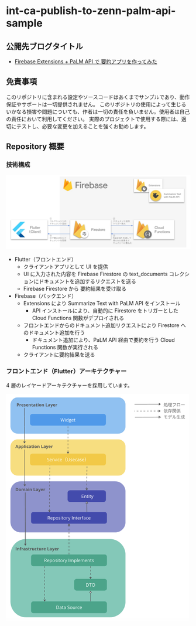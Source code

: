 # int-ca-publish-to-zenn-palm-api-sample
## 公開先ブログタイトル
- [Firebase Extensions + PaLM API で 要約アプリを作ってみた](https://zenn.dev/cloud_ace/articles/55963031745413)

## 免責事項
このリポジトリに含まれる設定やソースコードはあくまでサンプルであり、動作保証やサポートは一切提供されません。
このリポジトリの使用によって生じるいかなる損害や問題についても、作者は一切の責任を負いません。使用者は自己の責任において利用してください。
実際のプロジェクトで使用する際には、適切にテストし、必要な変更を加えることを強くお勧めします。


## Repository 概要
### 技術構成

<img width="750" src="/images/architecture_1.png">

- Flutter（フロントエンド）
  - クライアントアプリとして UI を提供
  - UI に入力された内容を Firebase Firestore の text_documents コレクションにドキュメントを追加するリクエストを送る
  - Firebase Firestore から 要約結果を受け取る
- Firebase（バックエンド）
  - Extensions により Summarize Text with PaLM API をインストール
    - API インストールにより、自動的に Firestore をトリガーとした Cloud Functions 関数がデプロイされる
  - フロントエンドからのドキュメント追加リクエストにより Firestore へのドキュメント追加を行う
    - ドキュメント追加により、PaLM API 経由で要約を行う Cloud Functions 関数が実行される
  - クライアントに要約結果を送る

### フロントエンド（Flutter）アーキテクチャー

4 層のレイヤードアーキテクチャーを採用しています。

<img width="500" src="/images/architecture_2.png">